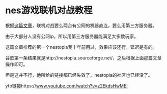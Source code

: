 # nes游戏联机对战教程



根据[这篇文章](http://www.bn13.com/bbs/simple/?t46754.html)，联机对战要么两台有公网的机器直连，要么用第三方服务器。

由于大部分人没有公网ip，所以用第三方服务器能满足大多数玩家。



这篇文章推荐的第一个nestopia我十年前用过，效果应该还行，延迟是有的。

谷歌第一条结果就是http://nestopia.sourceforge.net/，之后根据上面那篇文章操作即可。

但是这并不行，他所给的链接都已经失效了，nestopia的社区也已经没了。

ytb链接https://www.youtube.com/watch?v=z2EkdsHwMEI



